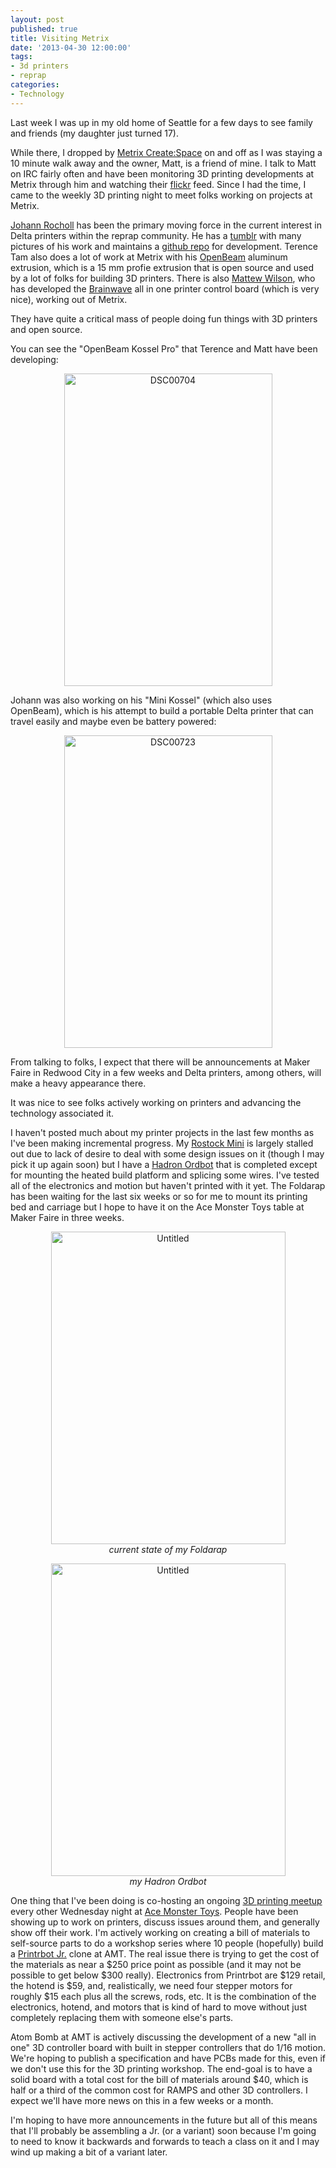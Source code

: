 ```yaml
---
layout: post
published: true
title: Visiting Metrix
date: '2013-04-30 12:00:00'
tags: 
- 3d printers
- reprap
categories:
- Technology
---
```


Last week I was up in my old home of Seattle for a few days to see family and friends (my daughter just turned 17). 

While there, I dropped by [Metrix Create:Space](http://metrixcreatespace.com) on and off as I was staying a 10 minute walk away and the owner, Matt, is a friend of mine. I talk to Matt on IRC fairly often and have been monitoring 3D printing developments at Metrix through him and watching their [flickr](http://www.flickr.com/photos/metrixcreate/) feed. Since I had the time, I came to the weekly 3D printing night to meet folks working on projects at Metrix.

[Johann Rocholl](https://github.com/jcrocholl) has been the primary moving force in the current interest in Delta printers within the reprap community. He has a [tumblr](http://deltabot.tumblr.com) with many pictures of his work and maintains a [github repo](https://github.com/jcrocholl/kossel) for development. Terence Tam also does a lot of work at Metrix with his [OpenBeam](http://www.openbeamusa.com) aluminum extrusion, which is a 15 mm profie extrusion that is open source and used by a lot of folks for building 3D printers. There is also [Mattew Wilson](https://github.com/unrepentantgeek), who has developed the [Brainwave](https://github.com/unrepentantgeek/Brainwave) all in one printer control board (which is very nice), working out of Metrix. 

They have quite a critical mass of people doing fun things with 3D printers and open source. 

You can see the "OpenBeam Kossel Pro" that Terence and Matt have been developing:

<p style="text-align:center"><a href="http://www.flickr.com/photos/albill/8683145940/" title="DSC00704 by albill, on Flickr"><img src="https://farm9.staticflickr.com/8259/8683145940_fc94bc8a8c.jpg" width="333" height="500" alt="DSC00704"></a></p>

Johann was also working on his "Mini Kossel" (which also uses OpenBeam), which is his attempt to build a portable Delta printer that can travel easily and maybe even be battery powered:

<p style="text-align:center"><a href="http://www.flickr.com/photos/albill/8682051911/" title="DSC00723 by albill, on Flickr"><img src="https://farm9.staticflickr.com/8395/8682051911_a8381aa43f.jpg" width="333" height="500" alt="DSC00723"></a></p>

From talking to folks, I expect that there will be announcements at Maker Faire in Redwood City in a few weeks and Delta printers, among others, will make a heavy appearance there.

It was nice to see folks actively working on printers and advancing the technology associated it. 

I haven't posted much about my printer projects in the last few months as I've been making incremental progress. My [Rostock Mini](http://reprap.org/wiki/Rostock_mini) is largely stalled out due to lack of desire to deal with some design issues on it (though I may pick it up again soon) but I have a [Hadron Ordbot](http://www.buildlog.net/wiki/doku.php?id=ord_bot:the_ord_bot) that is completed except for mounting the heated build platform and splicing some wires. I've tested all of the electronics and motion but haven't printed with it yet. The Foldarap has been waiting for the last six weeks or so for me to mount its printing bed and carriage but I hope to have it on the Ace Monster Toys table at Maker Faire in three weeks. 

<p style="text-align:center"><a href="http://www.flickr.com/photos/albill/8653208248/" title="Untitled by albill, on Flickr"><img src="https://farm9.staticflickr.com/8110/8653208248_a6eae1340e.jpg" width="375" height="500" alt="Untitled"></a><br><em>current state of my Foldarap</em></p>

<p style="text-align:center"><a href="http://www.flickr.com/photos/albill/8600838403/" title="Untitled by albill, on Flickr"><img src="https://farm9.staticflickr.com/8237/8600838403_50ce78612f.jpg" width="375" height="500" alt="Untitled"></a><br><em>my Hadron Ordbot</em></p>

One thing that I've been doing is co-hosting an ongoing [3D printing meetup](http://meetup.acemonstertoys.org/events/110977572/) every other Wednesday night at [Ace Monster Toys](http://www.acemonstertoys.org). People have been showing up to work on printers, discuss issues around them, and generally show off their work. I'm actively working on creating a bill of materials to self-source parts to do a workshop series where 10 people (hopefully) build a [Printrbot Jr.](https://printrbot.com/shop/printrbot-jr/) clone at AMT. The real issue there is trying to get the cost of the materials as near a $250 price point as possible (and it may not be possible to get below $300 really). Electronics from Printrbot are $129 retail, the hotend is $59, and, realistically, we need four stepper motors for roughly $15 each plus all the screws, rods, etc. It is the combination of the electronics, hotend, and motors that is kind of hard to move without just completely replacing them with someone else's parts.

Atom Bomb at AMT is actively discussing the development of a new "all in one" 3D controller board with built in stepper controllers that do 1/16 motion. We're hoping to publish a specification and have PCBs made for this, even if we don't use this for the 3D printing workshop. The end-goal is to have a solid board with a total cost for the bill of materials around $40, which is half or a third of the common cost for RAMPS and other 3D controllers. I expect we'll have more news on this in a few weeks or a month.

I'm hoping to have more announcements in the future but all of this means that I'll probably be assembling a Jr. (or a variant) soon because I'm going to need to know it backwards and forwards to teach a class on it and I may wind up making a bit of a variant later.
